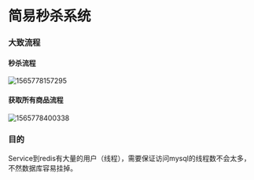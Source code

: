 # 简易秒杀系统

### 大致流程

#### 秒杀流程

![1565778157295](C:\Users\17691\AppData\Roaming\Typora\typora-user-images\1565778157295.png)

#### 获取所有商品流程

![1565778400338](C:\Users\17691\AppData\Roaming\Typora\typora-user-images\1565778400338.png)

### 目的

Service到redis有大量的用户（线程），需要保证访问mysql的线程数不会太多，不然数据库容易挂掉。

